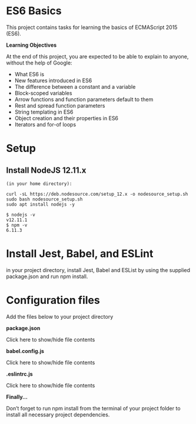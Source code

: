 # ES6 Basics

This project contains tasks for learning the basics of ECMAScript 2015 (ES6).

**Learning Objectives**

At the end of this project, you are expected to be able to explain to anyone, without the help of Google:

- What ES6 is
- New features introduced in ES6
- The difference between a constant and a variable
- Block-scoped variables
- Arrow functions and function parameters default to them
- Rest and spread function parameters
- String templating in ES6
- Object creation and their properties in ES6
- Iterators and for-of loops



# Setup
## Install NodeJS 12.11.x
```
(in your home directory):

curl -sL https://deb.nodesource.com/setup_12.x -o nodesource_setup.sh
sudo bash nodesource_setup.sh
sudo apt install nodejs -y
```

````
$ nodejs -v
v12.11.1
$ npm -v
6.11.3
````

# Install Jest, Babel, and ESLint

in your project directory, install Jest, Babel and ESList by using the supplied package.json and run npm install.


# Configuration files

Add the files below to your project directory

**package.json**

Click here to show/hide file contents

**babel.config.js**

Click here to show/hide file contents

**.eslintrc.js**

Click here to show/hide file contents

**Finally…**

Don’t forget to run npm install from the terminal of your project folder to install all necessary project dependencies.

